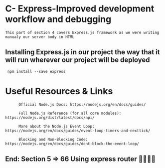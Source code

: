 # C- Express-Improved development workflow and debugging

    This part of section 4 covers Express.js framework as we were writing manualy our server body in HTML


 ##  Installing Express.js in our project the way that it will run wherever our project will be deployed
 
     npm install --save express
     
     
# Useful Resources & Links

          Official Node.js Docs: https://nodejs.org/en/docs/guides/

          Full Node.js Reference (for all core modules): https://nodejs.org/dist/latest/docs/api/

          More about the Node.js Event Loop: https://nodejs.org/en/docs/guides/event-loop-timers-and-nexttick/

          Blocking and Non-Blocking Code: https://nodejs.org/en/docs/guides/dont-block-the-event-loop/







## End: Section 5 => 66 Using express router 🛫🛫🛫🛫



